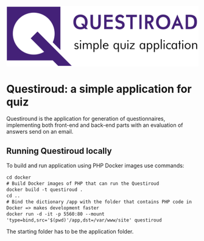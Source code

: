 <img src="demo_files/logo.png" alt="Questiroud" />

# Questiroud: a simple application for quiz
Questiround is the application for generation of questionnaires,
implementing both front-end and back-end parts with an evaluation
of answers send on an email.

## Running Questiroud locally
To build and run application using PHP Docker images use commands:
```
cd docker
# Build Docker images of PHP that can run the Questiroud
docker build -t questiroud .
cd ..
# Bind the dictionary /app with the folder that contains PHP code in Docker => makes development faster
docker run -d -it -p 5560:80 --mount 'type=bind,src='$(pwd)'/app,dst=/var/www/site' questiroud
```
The starting folder has to be the application folder.
